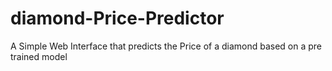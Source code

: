 # diamond-Price-Predictor
A Simple Web Interface that predicts the Price of a diamond based on a pre trained model 

